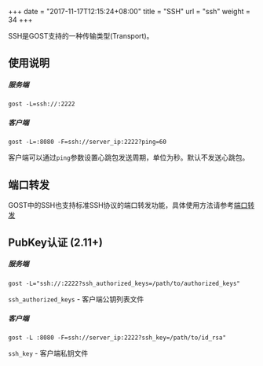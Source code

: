 +++
date = "2017-11-17T12:15:24+08:00"
title = "SSH"
url = "ssh"
weight = 34
+++

SSH是GOST支持的一种传输类型(Transport)。

## 使用说明

##### 服务端

```
gost -L=ssh://:2222
```

##### 客户端

```
gost -L=:8080 -F=ssh://server_ip:2222?ping=60
```

客户端可以通过`ping`参数设置心跳包发送周期，单位为秒。默认不发送心跳包。

## 端口转发

GOST中的SSH也支持标准SSH协议的端口转发功能，具体使用方法请参考[端口转发](../port-forwarding)

## PubKey认证 (2.11+)

##### 服务端

```
gost -L="ssh://:2222?ssh_authorized_keys=/path/to/authorized_keys"
```

`ssh_authorized_keys` - 客户端公钥列表文件

##### 客户端

```
gost -L :8080 -F=ssh://server_ip:2222?ssh_key=/path/to/id_rsa"
```

`ssh_key` - 客户端私钥文件
